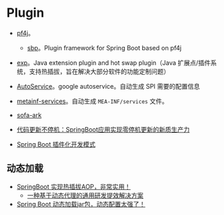 # Plugin

* [pf4j](https://github.com/pf4j/pf4j)。
  * [sbp](https://github.com/hank-cp/sbp)。Plugin framework for Spring Boot based on pf4j

* [exp](https://github.com/stateIs0/exp)。Java extension plugin and hot swap plugin（Java 扩展点/插件系统，支持热插拔，旨在解决大部分软件的功能定制问题）
* [AutoService]([auto](https://github.com/google/auto))。google autoservice。自动生成 SPI 需要的配置信息
* [metainf-services](https://github.com/kohsuke/metainf-services)。自动生成 `MEA-INF/services` 文件。
* [sofa-ark](https://github.com/sofastack/sofa-ark)
* [代码更新不停机：SpringBoot应用实现零停机更新的新质生产力](https://mp.weixin.qq.com/s?__biz=MzU2NDEyMzIzOA==&mid=2247504064&idx=1&sn=da9475e12d9c0c7f7759ee8dd4741416&chksm=fc4d53c9cb3adadf85c9c491d9953b35b360f756fd53d4411ef8809d81846488ff5ec78a13be&mpshare=1&scene=1&srcid=0728XMPHzrb0DR6S22aOBBrW&sharer_shareinfo=e5a2949a2439e47db6d40a2a345ada9b&sharer_shareinfo_first=ec7c8d0cab9d4101abaae4782175d3b3&version=4.1.10.99312&platform=mac&nwr_flag=1#wechat_redirect)
* [Spring Boot 插件化开发模式](https://mp.weixin.qq.com/s?__biz=MzUxOTc4NjEyMw==&mid=2247582442&idx=2&sn=fb797affae73a8f24ffa3b621eaa8bf3&chksm=f9f7990ece801018dd65cdc6c8ba9f221b7ad78748edbfb097f74205edae8e900b8b35d3fcfe&mpshare=1&scene=1&srcid=0714m8TKeh13TMRKzycRzvRS&sharer_shareinfo=9269b075514d8c16f5604c63d4eb487c&sharer_shareinfo_first=9526d653142ecb195a0394e0f98d568f&version=4.1.10.99312&platform=mac#rd)

## 动态加载

* [SpringBoot 实现热插拔AOP，非常实用！](https://mp.weixin.qq.com/s?__biz=MzI4Njc5NjM1NQ==&mid=2247550674&idx=2&sn=567297f2db09222e4ba80e865caaca98&chksm=ebd539fedca2b0e8704dbeb4437fcf8405509286ca1d9767f07abbe1aa1f0ccc2cc12b7adfee&mpshare=1&scene=1&srcid=0207jtJpmjOgsrcAIy0oPP7L&sharer_shareinfo=1739885ada50806096a3c720287ef49c&sharer_shareinfo_first=387c6d831788074f7109cba0c66a6f50&version=4.1.10.99312&platform=mac#rd)
  * [一种基于动态代理的通用研发提效解决方案](https://mp.weixin.qq.com/s?__biz=MzIzOTU0NTQ0MA==&mid=2247535205&idx=1&sn=2245bef586416bdba23eaf533bec3448&chksm=e92a776ade5dfe7c6ca615eaed11c7dd993372ecf0ae277f66758c0ae4fc566beb89ffa488e2&mpshare=1&scene=1&srcid=0208QQxFsRFi2HQ9T9LIdTWd&sharer_shareinfo=efe01c2823c34ce3b4549f81bf4f59ed&sharer_shareinfo_first=efe01c2823c34ce3b4549f81bf4f59ed&version=4.1.10.99312&platform=mac#rd)
* [Spring Boot 动态加载jar包，动态配置太强了！](https://mp.weixin.qq.com/s?__biz=MzU3MDAzNDg1MA==&mid=2247531757&idx=1&sn=45dea52054176844243598ff05e5d21f&chksm=fcf7a320cb802a36ef6390265956cdffc05a2751c2a35b21d56e9b8ac3d8c40e3c2483ff54c2&mpshare=1&scene=1&srcid=0207f5Vlav27DSdXecZPBzOM&sharer_shareinfo=204ede66379ee3b7a2afe2f39a5d9452&sharer_shareinfo_first=bb2a8f5a5b1c83e95246fe6762fb9874&version=4.1.10.99312&platform=mac#rd)

